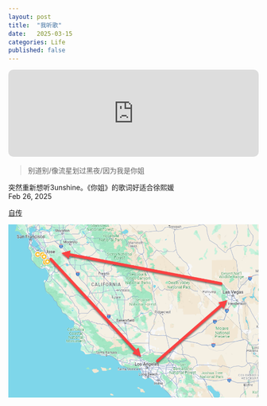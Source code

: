 ```yaml
---
layout: post
title:  "我听歌"
date:   2025-03-15
categories: Life
published: false
---
```


<iframe allow="autoplay *; encrypted-media *; fullscreen *; clipboard-write" frameborder="0" height="175" style="width:100%;max-width:660px;overflow:hidden;border-radius:10px;" sandbox="allow-forms allow-popups allow-same-origin allow-scripts allow-storage-access-by-user-activation allow-top-navigation-by-user-activation" src="https://embed.music.apple.com/us/album/%E4%BD%A0%E5%A7%90-hush-remix/1671106985?i=1671106995"></iframe>

> 别道别/像流星划过黑夜/因为我是你姐

突然重新想听3unshine。《你姐》的歌词好适合徐熙媛\
Feb 26, 2025

<a href="" target="_blank" rel="noopener noreferrer">自传</a>

![pic](/image/concert_1.png)


